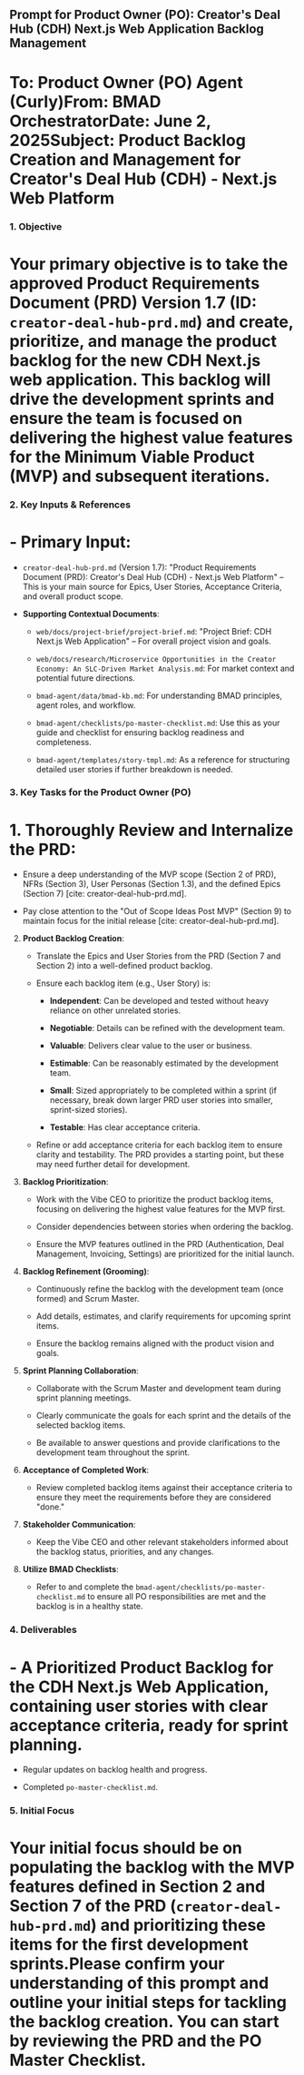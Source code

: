 ## Prompt for Product Owner (PO): Creator's Deal Hub (CDH) Next.js Web Application Backlog Management

# To: Product Owner (PO) Agent (Curly)From: BMAD OrchestratorDate: June 2, 2025Subject: Product Backlog Creation and Management for Creator's Deal Hub (CDH) - Next.js Web Platform

### 1. Objective

# Your primary objective is to take the approved ****Product Requirements Document (PRD) Version 1.7**** (ID: `creator-deal-hub-prd.md`) and create, prioritize, and manage the product backlog for the new CDH Next.js web application. This backlog will drive the development sprints and ensure the team is focused on delivering the highest value features for the Minimum Viable Product (MVP) and subsequent iterations.

### 2. Key Inputs & References

# - ****Primary Input****:

  - `creator-deal-hub-prd.md` (Version 1.7): "Product Requirements Document (PRD): Creator's Deal Hub (CDH) - Next.js Web Platform" – This is your main source for Epics, User Stories, Acceptance Criteria, and overall product scope.

- ****Supporting Contextual Documents****:

  - `web/docs/project-brief/project-brief.md`: "Project Brief: CDH Next.js Web Application" – For overall project vision and goals.

  - `web/docs/research/Microservice Opportunities in the Creator Economy: An SLC-Driven Market Analysis.md`: For market context and potential future directions.

  - `bmad-agent/data/bmad-kb.md`: For understanding BMAD principles, agent roles, and workflow.

  - `bmad-agent/checklists/po-master-checklist.md`: Use this as your guide and checklist for ensuring backlog readiness and completeness.

  - `bmad-agent/templates/story-tmpl.md`: As a reference for structuring detailed user stories if further breakdown is needed.

### 3. Key Tasks for the Product Owner (PO)

# 1. ****Thoroughly Review and Internalize the PRD****:

   - Ensure a deep understanding of the MVP scope (Section 2 of PRD), NFRs (Section 3), User Personas (Section 1.3), and the defined Epics (Section 7) \[cite: creator-deal-hub-prd.md].

   - Pay close attention to the "Out of Scope Ideas Post MVP" (Section 9) to maintain focus for the initial release \[cite: creator-deal-hub-prd.md].

2. ****Product Backlog Creation****:

   - Translate the Epics and User Stories from the PRD (Section 7 and Section 2) into a well-defined product backlog.

   - Ensure each backlog item (e.g., User Story) is:

     - ****Independent****: Can be developed and tested without heavy reliance on other unrelated stories.

     - ****Negotiable****: Details can be refined with the development team.

     - ****Valuable****: Delivers clear value to the user or business.

     - ****Estimable****: Can be reasonably estimated by the development team.

     - ****Small****: Sized appropriately to be completed within a sprint (if necessary, break down larger PRD user stories into smaller, sprint-sized stories).

     - ****Testable****: Has clear acceptance criteria.

   - Refine or add acceptance criteria for each backlog item to ensure clarity and testability. The PRD provides a starting point, but these may need further detail for development.

3. ****Backlog Prioritization****:

   - Work with the Vibe CEO to prioritize the product backlog items, focusing on delivering the highest value features for the MVP first.

   - Consider dependencies between stories when ordering the backlog.

   - Ensure the MVP features outlined in the PRD (Authentication, Deal Management, Invoicing, Settings) are prioritized for the initial launch.

4. ****Backlog Refinement (Grooming)****:

   - Continuously refine the backlog with the development team (once formed) and Scrum Master.

   - Add details, estimates, and clarify requirements for upcoming sprint items.

   - Ensure the backlog remains aligned with the product vision and goals.

5. ****Sprint Planning Collaboration****:

   - Collaborate with the Scrum Master and development team during sprint planning meetings.

   - Clearly communicate the goals for each sprint and the details of the selected backlog items.

   - Be available to answer questions and provide clarifications to the development team throughout the sprint.

6. ****Acceptance of Completed Work****:

   - Review completed backlog items against their acceptance criteria to ensure they meet the requirements before they are considered "done."

7. ****Stakeholder Communication****:

   - Keep the Vibe CEO and other relevant stakeholders informed about the backlog status, priorities, and any changes.

8. ****Utilize BMAD Checklists****:

   - Refer to and complete the `bmad-agent/checklists/po-master-checklist.md` to ensure all PO responsibilities are met and the backlog is in a healthy state.

### 4. Deliverables

# - A ****Prioritized Product Backlog**** for the CDH Next.js Web Application, containing user stories with clear acceptance criteria, ready for sprint planning.

- Regular updates on backlog health and progress.

- Completed `po-master-checklist.md`.

### 5. Initial Focus

# Your initial focus should be on populating the backlog with the MVP features defined in **Section 2** and **Section 7** of the PRD (`creator-deal-hub-prd.md`) and prioritizing these items for the first development sprints.Please confirm your understanding of this prompt and outline your initial steps for tackling the backlog creation. You can start by reviewing the PRD and the PO Master Checklist.
